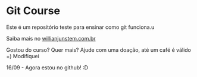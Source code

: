 # Git Course

Este é um repositório teste para ensinar como git funciona.u

Saiba mais no [willianjunstem.com.br](http://williamjustem.com.br)

Gostou do curso? Quer mais? Ajude com uma doação, até um café é válido =)
Modifiquei

16/09 - Agora estou no github! :D
